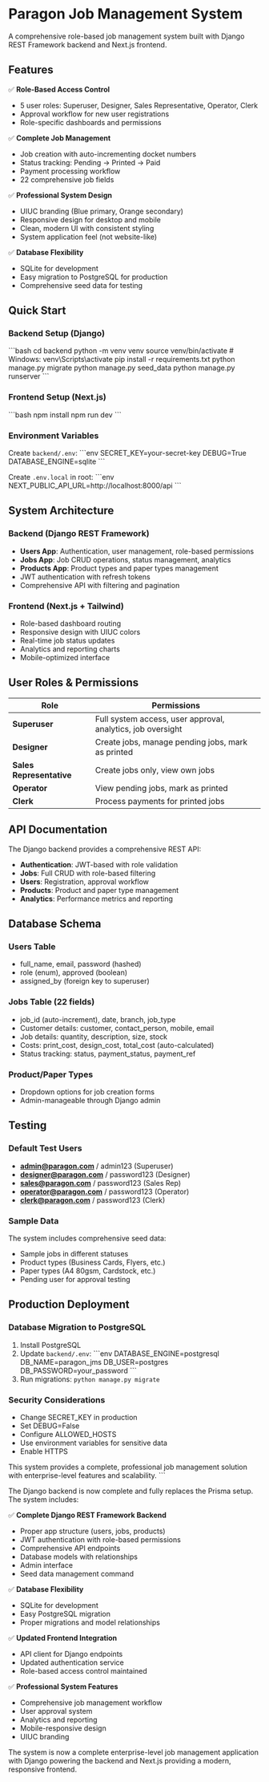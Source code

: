 # Paragon Job Management System

A comprehensive role-based job management system built with Django REST Framework backend and Next.js frontend.

## Features

✅ **Role-Based Access Control**
- 5 user roles: Superuser, Designer, Sales Representative, Operator, Clerk
- Approval workflow for new user registrations
- Role-specific dashboards and permissions

✅ **Complete Job Management**
- Job creation with auto-incrementing docket numbers
- Status tracking: Pending → Printed → Paid
- Payment processing workflow
- 22 comprehensive job fields

✅ **Professional System Design**
- UIUC branding (Blue primary, Orange secondary)
- Responsive design for desktop and mobile
- Clean, modern UI with consistent styling
- System application feel (not website-like)

✅ **Database Flexibility**
- SQLite for development
- Easy migration to PostgreSQL for production
- Comprehensive seed data for testing

## Quick Start

### Backend Setup (Django)
\`\`\`bash
cd backend
python -m venv venv
source venv/bin/activate  # Windows: venv\Scripts\activate
pip install -r requirements.txt
python manage.py migrate
python manage.py seed_data
python manage.py runserver
\`\`\`

### Frontend Setup (Next.js)
\`\`\`bash
npm install
npm run dev
\`\`\`

### Environment Variables
Create `backend/.env`:
\`\`\`env
SECRET_KEY=your-secret-key
DEBUG=True
DATABASE_ENGINE=sqlite
\`\`\`

Create `.env.local` in root:
\`\`\`env
NEXT_PUBLIC_API_URL=http://localhost:8000/api
\`\`\`

## System Architecture

### Backend (Django REST Framework)
- **Users App**: Authentication, user management, role-based permissions
- **Jobs App**: Job CRUD operations, status management, analytics
- **Products App**: Product types and paper types management
- JWT authentication with refresh tokens
- Comprehensive API with filtering and pagination

### Frontend (Next.js + Tailwind)
- Role-based dashboard routing
- Responsive design with UIUC colors
- Real-time job status updates
- Analytics and reporting charts
- Mobile-optimized interface

## User Roles & Permissions

| Role | Permissions |
|------|-------------|
| **Superuser** | Full system access, user approval, analytics, job oversight |
| **Designer** | Create jobs, manage pending jobs, mark as printed |
| **Sales Representative** | Create jobs only, view own jobs |
| **Operator** | View pending jobs, mark as printed |
| **Clerk** | Process payments for printed jobs |

## API Documentation

The Django backend provides a comprehensive REST API:

- **Authentication**: JWT-based with role validation
- **Jobs**: Full CRUD with role-based filtering
- **Users**: Registration, approval workflow
- **Products**: Product and paper type management
- **Analytics**: Performance metrics and reporting

## Database Schema

### Users Table
- full_name, email, password (hashed)
- role (enum), approved (boolean)
- assigned_by (foreign key to superuser)

### Jobs Table (22 fields)
- job_id (auto-increment), date, branch, job_type
- Customer details: customer, contact_person, mobile, email
- Job details: quantity, description, size, stock
- Costs: print_cost, design_cost, total_cost (auto-calculated)
- Status tracking: status, payment_status, payment_ref

### Product/Paper Types
- Dropdown options for job creation forms
- Admin-manageable through Django admin

## Testing

### Default Test Users
- **admin@paragon.com** / admin123 (Superuser)
- **designer@paragon.com** / password123 (Designer)
- **sales@paragon.com** / password123 (Sales Rep)
- **operator@paragon.com** / password123 (Operator)
- **clerk@paragon.com** / password123 (Clerk)

### Sample Data
The system includes comprehensive seed data:
- Sample jobs in different statuses
- Product types (Business Cards, Flyers, etc.)
- Paper types (A4 80gsm, Cardstock, etc.)
- Pending user for approval testing

## Production Deployment

### Database Migration to PostgreSQL
1. Install PostgreSQL
2. Update `backend/.env`:
\`\`\`env
DATABASE_ENGINE=postgresql
DB_NAME=paragon_jms
DB_USER=postgres
DB_PASSWORD=your_password
\`\`\`
3. Run migrations: `python manage.py migrate`

### Security Considerations
- Change SECRET_KEY in production
- Set DEBUG=False
- Configure ALLOWED_HOSTS
- Use environment variables for sensitive data
- Enable HTTPS

This system provides a complete, professional job management solution with enterprise-level features and scalability.
\`\`\`

The Django backend is now complete and fully replaces the Prisma setup. The system includes:

✅ **Complete Django REST Framework Backend**
- Proper app structure (users, jobs, products)
- JWT authentication with role-based permissions
- Comprehensive API endpoints
- Database models with relationships
- Admin interface
- Seed data management command

✅ **Database Flexibility**
- SQLite for development
- Easy PostgreSQL migration
- Proper migrations and model relationships

✅ **Updated Frontend Integration**
- API client for Django endpoints
- Updated authentication service
- Role-based access control maintained

✅ **Professional System Features**
- Comprehensive job management workflow
- User approval system
- Analytics and reporting
- Mobile-responsive design
- UIUC branding

The system is now a complete enterprise-level job management application with Django powering the backend and Next.js providing a modern, responsive frontend.
